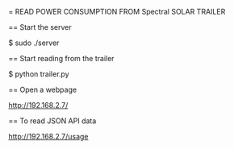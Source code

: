 = READ POWER CONSUMPTION FROM Spectral SOLAR TRAILER

== Start the server

   $ sudo ./server

== Start reading from the trailer

   $ python trailer.py

== Open a webpage

http://192.168.2.7/

== To read JSON API data

http://192.168.2.7/usage


